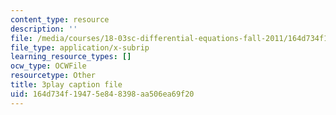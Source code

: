 ```yaml
---
content_type: resource
description: ''
file: /media/courses/18-03sc-differential-equations-fall-2011/164d734f19475e848398aa506ea69f20_zreI4HllD80.vtt
file_type: application/x-subrip
learning_resource_types: []
ocw_type: OCWFile
resourcetype: Other
title: 3play caption file
uid: 164d734f-1947-5e84-8398-aa506ea69f20
---
```

